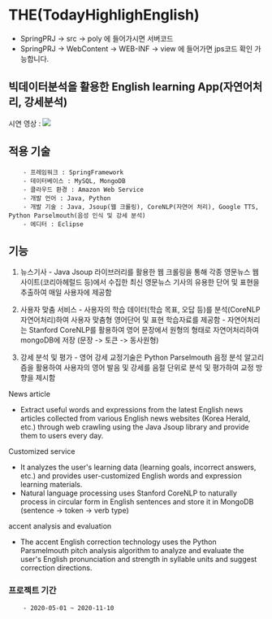 # THE(TodayHighlighEnglish)

- SpringPRJ -> src -> poly 에 들어가시면 서버코드
- SpringPRJ -> WebContent -> WEB-INF -> view 에 들어가면 jps코드 확인 가능합니다. 

## 빅데이터분석을 활용한 English learning App(자연어처리, 강세분석)

시연 영상 : [![](https://i.ytimg.com/vi/byTrpJJPjNo/hqdefault.jpg?sqp=-oaymwEZCPYBEIoBSFXyq4qpAwsIARUAAIhCGAFwAQ==&rs=AOn4CLBcRHXMkvEdoZIWLXNBhRXRNf5KzA)](https://www.youtube.com/watch?v=byTrpJJPjNo&t "demo")

## 적용 기술
        - 프레임워크 : SpringFramework
        - 데이터베이스 : MySQL, MongoDB
        - 클라우드 환경 : Amazon Web Service
        - 개발 언어 : Java, Python
        - 개발 기술 : Java, Jsoup(웹 크롤링), CoreNLP(자연어 처리), Google TTS, Python Parselmouth(음성 인식 및 강세 분석)
        - 에디터 : Eclipse
        
## 기능

1. 뉴스기사
        - Java Jsoup 라이브러리를 활용한 웹 크롤링을 통해 각종 영문뉴스 웹사이트(코리아헤럴드 등)에서 수집한 최신 영문뉴스 기사의 유용한 단어 및 표현을 추출하여 매일 사용자에 제공함

2. 사용자 맞춤 서비스
        - 사용자의 학습 데이터(학습 목표, 오답 등)를 분석(CoreNLP 자연어처리)하여 사용자 맞춤형 영어단어 및 표현 학습자료를 제공함
        - 자연어처리는 Stanford CoreNLP를 활용하여 영어 문장에서 원형의 형태로 자연어처리하여 mongoDB에 저장 (문장 -> 토큰 -> 동사원형) 
3. 강세 분석 및 평가
        - 영어 강세 교정기술은 Python Parselmouth 음정 분석 알고리즘을 활용하여 사용자의 영어 발음 및 강세를 음절 단위로 분석 및 평가하여 교정 방향을 제시함

News article 
- Extract useful words and expressions from the latest English news articles collected from various English news websites (Korea Herald, etc.) through web crawling using the Java Jsoup library and provide them to users every day.

Customized service
- It analyzes the user's learning data (learning goals, incorrect answers, etc.) and provides user-customized English words and expression learning materials.
- Natural language processing uses Stanford CoreNLP to naturally process in circular form in English sentences and store it in MongoDB (sentence -> token -> verb type)

accent analysis and evaluation 
- The accent English correction technology uses the Python Parsmelmouth pitch analysis algorithm to analyze and evaluate the user's English pronunciation and strength in syllable units and suggest correction directions.

### 프로젝트 기간
        - 2020-05-01 ~ 2020-11-10  
